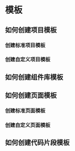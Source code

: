 # 模板

## 如何创建项目模板

### 创建标准项目模板

### 创建自定义项目模板

## 如何创建组件库模板

## 如何创建页面模板

### 创建标准页面模板

### 创建自定义页面模板

## 如何创建代码片段模板
